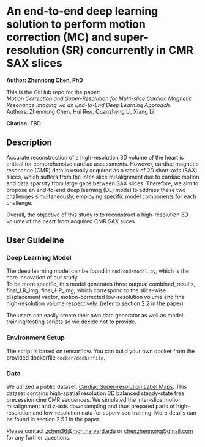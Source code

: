 # An end-to-end deep learning solution to perform motion correction (MC) and super-resolution (SR) concurrently in CMR SAX slices
**Author: Zhennong Chen, PhD**<br />

This is the GitHub repo for the paper: <br />
*Motion Correction and Super-Resolution for Multi-slice Cardiac Magnetic Resonance Imaging via an End-to-End Deep Learning Approach.*<br />
Authors: Zhennong Chen, Hui Ren, Quanzheng Li, Xiang Li<br />

**Citation**: TBD

## Description
Accurate reconstruction of a high-resolution 3D volume of the heart is critical for comprehensive cardiac assessments. However, cardiac magnetic resonance (CMR) data is usually acquired as a stack of 2D short-axis (SAX) slices, which suffers from the inter-slice misalignment due to cardiac motion and data sparsity from large gaps between SAX slices. Therefore, we aim to propose an end-to-end deep learning (DL) model to address these two challenges simultaneously, employing specific model components for each challenge. <br />

Overall, the objective of this study is to reconstruct a high-resolution 3D volume of the heart from acquired CMR SAX slices.<br />


## User Guideline
### Deep Learning Model
The deep learning model can be found in ```end2end/model.py```, which is the core innovation of our study.<br />
To be more specific, this model generates three outpus: combined_results, final_LR_img, final_HR_img, which correspond to the slice-wise displacement vector, motion-corrected low-resolution volume and final high-resolution volume respectively. (refer to section 2.2 in the paper)<br />

The users can easily create their own data generator as well as model training/testing scripts so we decide not to provide.


### Environment Setup
The script is based on tensorflow. You can build your own docker from the provided dockerfile ```docker/dockerfile```. <br />
    

### Data 
We utilized a public dataset: [Cardiac Super-resolution Label Maps](https://data.mendeley.com/datasets/pw87p286yx/1). This dataset contains high-spatial resolution 3D balanced steady-state free precession cine CMR sequences. We simulated the inter-slice motion misalignment and z-axis downsampling and thus prepared paris of high-resolution and low-resolution data for supervised training. More details can be found in section 2.5.1 in the paper.

Please contact zchen36@mgh.harvard.edu or chenzhennong@gmail.com for any further questions.





